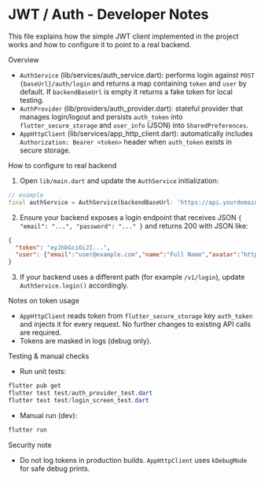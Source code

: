 # JWT / Auth - Developer Notes

This file explains how the simple JWT client implemented in the project works and how to configure it to point to a real backend.

Overview
- `AuthService` (lib/services/auth_service.dart): performs login against `POST {baseUrl}/auth/login` and returns a map containing `token` and `user` by default. If `backendBaseUrl` is empty it returns a fake token for local testing.
- `AuthProvider` (lib/providers/auth_provider.dart): stateful provider that manages login/logout and persists `auth_token` into `flutter_secure_storage` and `user_info` (JSON) into `SharedPreferences`.
- `AppHttpClient` (lib/services/app_http_client.dart): automatically includes `Authorization: Bearer <token>` header when `auth_token` exists in secure storage.

How to configure to real backend
1. Open `lib/main.dart` and update the `AuthService` initialization:

```dart
// example
final authService = AuthService(backendBaseUrl: 'https://api.yourdomain.com');
```

2. Ensure your backend exposes a login endpoint that receives JSON `{ "email": "...", "password": "..." }` and returns 200 with JSON like:

```json
{
  "token": "eyJhbGciOiJI...",
  "user": {"email":"user@example.com","name":"Full Name","avatar":"https://.../photo.jpg"}
}
```

3. If your backend uses a different path (for example `/v1/login`), update `AuthService.login()` accordingly.

Notes on token usage
- `AppHttpClient` reads token from `flutter_secure_storage` key `auth_token` and injects it for every request. No further changes to existing API calls are required.
- Tokens are masked in logs (debug only).

Testing & manual checks
- Run unit tests:

```powershell
flutter pub get
flutter test test/auth_provider_test.dart
flutter test test/login_screen_test.dart
```

- Manual run (dev):

```powershell
flutter run
```

Security note
- Do not log tokens in production builds. `AppHttpClient` uses `kDebugMode` for safe debug prints.
